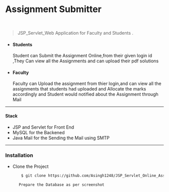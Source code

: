 # Assignment Submitter

<div>
<br>
 
 >JSP_Servlet_Web Application for Faculty and Students .
   <ul>
   <li><h4>Students</h4></li> Student can Submit the Assignment Online,from their given login id ,They Can view all the Assignments and can upload their pdf solutions
   <li><h4>Faculty</h4></li>Faculty can Upload the assignment from thier login,and can view all the assignments that students 
 had uploaded and Allocate the marks accordingly and Student would notified about the Assignment
 through Mail
 </ul>
 
 -------------------------
 <h4>Stack </h4>
 <ul> 
 <li>JSP and Servlet for  Front End </li>
 <li>MySQL for the Backened </li>
 <li>Java Mail for the Sending the Mail using SMTP </li>
 </ul>
 </div>
 
 --------------------------------
 ### Installation
 
 * Clone the Project
 ```sh
        $ git clone https://github.com/Asingh1248/JSP_Servlet_Online_Assignment_Submission.git    
```
```sh
      Prepare the Database as per screenshot
````
  
 
 
 
